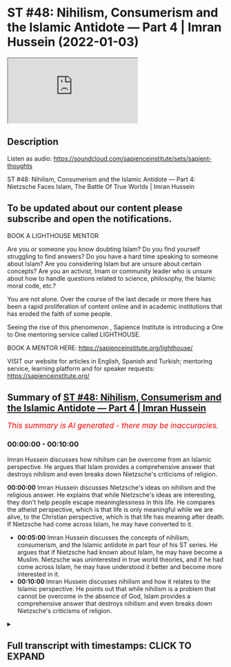 # ST #48:  Nihilism, Consumerism and the Islamic Antidote — Part 4 | Imran Hussein (2022-01-03)

<iframe loading='lazy' allow='autoplay' src='https://www.youtube.com/embed/Fg9LKfnfIio'></iframe>

## Description

Listen as audio: https://soundcloud.com/sapienceinstitute/sets/sapient-thoughts

ST #48:  Nihilism, Consumerism and the Islamic Antidote — Part 4: Nietzsche Faces Islam, The Battle Of True Worlds | Imran Hussein

To be updated about our content please subscribe and open the notifications.
----
BOOK A LIGHTHOUSE MENTOR

Are you or someone you know doubting Islam? Do you find yourself struggling to find answers?  Do you have a hard time speaking to someone about Islam?  Are you considering Islam but are unsure about certain concepts?  Are you an activist, Imam or community leader who is unsure about how to handle questions related to science, philosophy, the Islamic moral code, etc.?

You are not alone.  Over the course of the last decade or more there has been a rapid proliferation of content online and in academic institutions that has eroded the faith of some people.

Seeing the rise of  this phenomenon , Sapience Institute is introducing a One to One mentoring service called LIGHTHOUSE.

BOOK A MENTOR HERE: https://sapienceinstitute.org/lighthouse/

VISIT our website for articles in English, Spanish and Turkish; mentoring service, learning platform and for speaker requests: https://sapienceinstitute.org/

## Summary of [ST #48: Nihilism, Consumerism and the Islamic Antidote — Part 4 | Imran Hussein](https://www.youtube.com/watch?v=Fg9LKfnfIio)


*<span style="color:red; font-size:125%">This summary is AI generated - there may be inaccuracies</span>. [](/)*

### <a onclick="modifyYTiframeseektime('0')">00:00:00</a> - <a onclick="modifyYTiframeseektime('600')">00:10:00</a>

Imran Hussein discusses how nihilism can be overcome from an Islamic perspective. He argues that Islam provides a comprehensive answer that destroys nihilism and even breaks down Nietzsche's criticisms of religion.

**<a onclick="modifyYTiframeseektime('0')">00:00:00</a>**  Imran Hussein discusses Nietzsche's ideas on nihilism and the religious answer. He explains that while Nietzsche's ideas are interesting, they don't help people escape meaninglessness in this life. He compares the atheist perspective, which is that life is only meaningful while we are alive, to the Christian perspective, which is that life has meaning after death. If Nietzsche had come across Islam, he may have converted to it.
* **<a onclick="modifyYTiframeseektime('300')">00:05:00</a>** Imran Hussein discusses the concepts of nihilism, consumerism, and the Islamic antidote in part four of his ST series. He argues that if Nietzsche had known about Islam, he may have become a Muslim. Nietzsche was uninterested in true world theories, and if he had come across Islam, he may have understood it better and become more interested in it.
* **<a onclick="modifyYTiframeseektime('600')">00:10:00</a>**  Imran Hussein discusses nihilism and how it relates to the Islamic perspective. He points out that while nihilism is a problem that cannot be overcome in the absence of God, Islam provides a comprehensive answer that destroys nihilism and even breaks down Nietzsche's criticisms of religion.

<details><summary><h2>Full transcript with timestamps: CLICK TO EXPAND</h2></summary>

<a onclick="modifyYTiframeseektime('12')">0:00:12</a> assalamu alaikum brothers and sisters  
<a onclick="modifyYTiframeseektime('13')">0:00:13</a> welcome back to the sapiens thoughts  
<a onclick="modifyYTiframeseektime('16')">0:00:16</a> video series where we're discussing  
<a onclick="modifyYTiframeseektime('17')">0:00:17</a> nihilism consumerism and the islamic  
<a onclick="modifyYTiframeseektime('19')">0:00:19</a> antidote to these issues  
<a onclick="modifyYTiframeseektime('21')">0:00:21</a> in this  
<a onclick="modifyYTiframeseektime('23')">0:00:23</a> video we're going to be looking further  
<a onclick="modifyYTiframeseektime('25')">0:00:25</a> into nihilism in particular the views of  
<a onclick="modifyYTiframeseektime('27')">0:00:27</a> nietzsche  
<a onclick="modifyYTiframeseektime('28')">0:00:28</a> now nietzsche was very interesting  
<a onclick="modifyYTiframeseektime('30')">0:00:30</a> because a lot of his philosophy and his  
<a onclick="modifyYTiframeseektime('32')">0:00:32</a> works were on the topic of nihilism and  
<a onclick="modifyYTiframeseektime('34')">0:00:34</a> meaning  
<a onclick="modifyYTiframeseektime('35')">0:00:35</a> and what he proposed  
<a onclick="modifyYTiframeseektime('37')">0:00:37</a> as a means of addressing or dealing with  
<a onclick="modifyYTiframeseektime('40')">0:00:40</a> meaninglessness or nihilism was the idea  
<a onclick="modifyYTiframeseektime('42')">0:00:42</a> of what's referred to as the ubermensch  
<a onclick="modifyYTiframeseektime('45')">0:00:45</a> or the superman this character  
<a onclick="modifyYTiframeseektime('48')">0:00:48</a> which  
<a onclick="modifyYTiframeseektime('49')">0:00:49</a> a human should aspire to attain and  
<a onclick="modifyYTiframeseektime('51')">0:00:51</a> generally speaking the idea was that  
<a onclick="modifyYTiframeseektime('53')">0:00:53</a> this person  
<a onclick="modifyYTiframeseektime('55')">0:00:55</a> creates his understanding the  
<a onclick="modifyYTiframeseektime('57')">0:00:57</a> meaningless of my finding himself in a  
<a onclick="modifyYTiframeseektime('60')">0:01:00</a> world which has no meaning and realizing  
<a onclick="modifyYTiframeseektime('63')">0:01:03</a> that his life has no meaning that he now  
<a onclick="modifyYTiframeseektime('66')">0:01:06</a> creates his own value system he  
<a onclick="modifyYTiframeseektime('68')">0:01:08</a> transcends this meaninglessness  
<a onclick="modifyYTiframeseektime('71')">0:01:11</a> through himself  
<a onclick="modifyYTiframeseektime('72')">0:01:12</a> by creating a system for himself which  
<a onclick="modifyYTiframeseektime('74')">0:01:14</a> elevates him now again very interesting  
<a onclick="modifyYTiframeseektime('76')">0:01:16</a> idea  
<a onclick="modifyYTiframeseektime('78')">0:01:18</a> one which you can respect and you can  
<a onclick="modifyYTiframeseektime('79')">0:01:19</a> understand the value of in a meaningless  
<a onclick="modifyYTiframeseektime('82')">0:01:22</a> world however like i said already such  
<a onclick="modifyYTiframeseektime('85')">0:01:25</a> ideas don't address the fundamental  
<a onclick="modifyYTiframeseektime('87')">0:01:27</a> issue you still have to acknowledge that  
<a onclick="modifyYTiframeseektime('88')">0:01:28</a> life at bottom is ultimately meaningless  
<a onclick="modifyYTiframeseektime('90')">0:01:30</a> and the best you can do is just make up  
<a onclick="modifyYTiframeseektime('92')">0:01:32</a> something for yourself as you go along  
<a onclick="modifyYTiframeseektime('94')">0:01:34</a> but that idea you know essentially  
<a onclick="modifyYTiframeseektime('97')">0:01:37</a> it has no true intrinsic meaning you may  
<a onclick="modifyYTiframeseektime('101')">0:01:41</a> argue well it's more meaningful than  
<a onclick="modifyYTiframeseektime('103')">0:01:43</a> doing some just sitting around doing  
<a onclick="modifyYTiframeseektime('104')">0:01:44</a> nothing you can argue that however  
<a onclick="modifyYTiframeseektime('106')">0:01:46</a> it's made up if you really think about  
<a onclick="modifyYTiframeseektime('108')">0:01:48</a> it's made up it's a made-up idea that  
<a onclick="modifyYTiframeseektime('110')">0:01:50</a> you think is more worthwhile you know a  
<a onclick="modifyYTiframeseektime('112')">0:01:52</a> way of living which you think is more  
<a onclick="modifyYTiframeseektime('113')">0:01:53</a> worthwhile of engaging in as opposed to  
<a onclick="modifyYTiframeseektime('115')">0:01:55</a> another way of living  
<a onclick="modifyYTiframeseektime('116')">0:01:56</a> so what i found really interesting was  
<a onclick="modifyYTiframeseektime('118')">0:01:58</a> nietzsche's critique  
<a onclick="modifyYTiframeseektime('120')">0:02:00</a> of  
<a onclick="modifyYTiframeseektime('121')">0:02:01</a> the religious answer now remember  
<a onclick="modifyYTiframeseektime('123')">0:02:03</a> context there which is he was probably  
<a onclick="modifyYTiframeseektime('125')">0:02:05</a> most likely focusing on the christian  
<a onclick="modifyYTiframeseektime('127')">0:02:07</a> tradition and the christian answer  
<a onclick="modifyYTiframeseektime('129')">0:02:09</a> to  
<a onclick="modifyYTiframeseektime('131')">0:02:11</a> to nihilism or the the way christianity  
<a onclick="modifyYTiframeseektime('133')">0:02:13</a> dealt with this problem or overcame  
<a onclick="modifyYTiframeseektime('135')">0:02:15</a> nihilism  
<a onclick="modifyYTiframeseektime('136')">0:02:16</a> and he referred to this as  
<a onclick="modifyYTiframeseektime('139')">0:02:19</a> true worlds  
<a onclick="modifyYTiframeseektime('141')">0:02:21</a> and he understood that you know  
<a onclick="modifyYTiframeseektime('142')">0:02:22</a> throughout history people have proposed  
<a onclick="modifyYTiframeseektime('145')">0:02:25</a> the idea of true worlds and a true world  
<a onclick="modifyYTiframeseektime('147')">0:02:27</a> essentially is a world which transcends  
<a onclick="modifyYTiframeseektime('150')">0:02:30</a> this world which is eternal and may also  
<a onclick="modifyYTiframeseektime('153')">0:02:33</a> incorporate other things such as it's a  
<a onclick="modifyYTiframeseektime('155')">0:02:35</a> world where there's peace and  
<a onclick="modifyYTiframeseektime('156')">0:02:36</a> tranquility  
<a onclick="modifyYTiframeseektime('157')">0:02:37</a> um no suffering no pain and it goes on  
<a onclick="modifyYTiframeseektime('160')">0:02:40</a> forever you know it's it's that is the  
<a onclick="modifyYTiframeseektime('163')">0:02:43</a> true world that's where we truly belong  
<a onclick="modifyYTiframeseektime('165')">0:02:45</a> and nietzsche's  
<a onclick="modifyYTiframeseektime('166')">0:02:46</a> critique of this was especially from a  
<a onclick="modifyYTiframeseektime('168')">0:02:48</a> christian perspective well  
<a onclick="modifyYTiframeseektime('171')">0:02:51</a> true worlds  
<a onclick="modifyYTiframeseektime('172')">0:02:52</a> don't really help you escape  
<a onclick="modifyYTiframeseektime('173')">0:02:53</a> meaninglessness in this life  
<a onclick="modifyYTiframeseektime('175')">0:02:55</a> you know whereas other people saw you  
<a onclick="modifyYTiframeseektime('177')">0:02:57</a> know on the surface well yeah they do  
<a onclick="modifyYTiframeseektime('179')">0:02:59</a> because when you believe that there's  
<a onclick="modifyYTiframeseektime('180')">0:03:00</a> another world to come an eternal world  
<a onclick="modifyYTiframeseektime('182')">0:03:02</a> you know  
<a onclick="modifyYTiframeseektime('183')">0:03:03</a> you know human beings find meaning  
<a onclick="modifyYTiframeseektime('185')">0:03:05</a> through this value through this well  
<a onclick="modifyYTiframeseektime('186')">0:03:06</a> that's where i belong you know i am  
<a onclick="modifyYTiframeseektime('189')">0:03:09</a> created and i belong in the in the  
<a onclick="modifyYTiframeseektime('190')">0:03:10</a> hereafter i don't belong in this world  
<a onclick="modifyYTiframeseektime('192')">0:03:12</a> and i was created by god and so on all  
<a onclick="modifyYTiframeseektime('194')">0:03:14</a> these ideas lead want to find meaning  
<a onclick="modifyYTiframeseektime('197')">0:03:17</a> and purpose however niche pointed out  
<a onclick="modifyYTiframeseektime('199')">0:03:19</a> and rightly so if you look at it from  
<a onclick="modifyYTiframeseektime('201')">0:03:21</a> purely from a christian perspective  
<a onclick="modifyYTiframeseektime('204')">0:03:24</a> that  
<a onclick="modifyYTiframeseektime('205')">0:03:25</a> the idea of a true world  
<a onclick="modifyYTiframeseektime('207')">0:03:27</a> actually removed meaning from life in  
<a onclick="modifyYTiframeseektime('210')">0:03:30</a> this world because if one is to believe  
<a onclick="modifyYTiframeseektime('212')">0:03:32</a> that there is an eternity a paradise to  
<a onclick="modifyYTiframeseektime('214')">0:03:34</a> come  
<a onclick="modifyYTiframeseektime('216')">0:03:36</a> and that's it and there is no clarity as  
<a onclick="modifyYTiframeseektime('218')">0:03:38</a> far as the link between the hereafter  
<a onclick="modifyYTiframeseektime('220')">0:03:40</a> and the here and now this world well  
<a onclick="modifyYTiframeseektime('222')">0:03:42</a> then you have nothing to do in this  
<a onclick="modifyYTiframeseektime('223')">0:03:43</a> world and that's what he presented well  
<a onclick="modifyYTiframeseektime('226')">0:03:46</a> from that perspective you're just  
<a onclick="modifyYTiframeseektime('227')">0:03:47</a> waiting to die you have nothing to do in  
<a onclick="modifyYTiframeseektime('229')">0:03:49</a> this life other than wait for death and  
<a onclick="modifyYTiframeseektime('230')">0:03:50</a> when death comes you die  
<a onclick="modifyYTiframeseektime('232')">0:03:52</a> and therefore this life is  
<a onclick="modifyYTiframeseektime('235')">0:03:55</a> far less meaningful  
<a onclick="modifyYTiframeseektime('237')">0:03:57</a> than  
<a onclick="modifyYTiframeseektime('238')">0:03:58</a> an atheist perspective which is this is  
<a onclick="modifyYTiframeseektime('240')">0:04:00</a> the only life you have there is no  
<a onclick="modifyYTiframeseektime('242')">0:04:02</a> eternity there is nothing else to come  
<a onclick="modifyYTiframeseektime('244')">0:04:04</a> and therefore well at least we should  
<a onclick="modifyYTiframeseektime('245')">0:04:05</a> try to logically you know you can say uh  
<a onclick="modifyYTiframeseektime('248')">0:04:08</a> we should try to make the most of this  
<a onclick="modifyYTiframeseektime('249')">0:04:09</a> life so this life is meaningful from  
<a onclick="modifyYTiframeseektime('251')">0:04:11</a> that perspective he would argue as  
<a onclick="modifyYTiframeseektime('252')">0:04:12</a> opposed to you know a view that you have  
<a onclick="modifyYTiframeseektime('254')">0:04:14</a> an eternal life to come that's the real  
<a onclick="modifyYTiframeseektime('256')">0:04:16</a> life and therefore this life is just  
<a onclick="modifyYTiframeseektime('258')">0:04:18</a> nothing to do waiting to die so it's  
<a onclick="modifyYTiframeseektime('260')">0:04:20</a> meaningless now he was right from this  
<a onclick="modifyYTiframeseektime('262')">0:04:22</a> perspective however  
<a onclick="modifyYTiframeseektime('264')">0:04:24</a> i believe if he had come across  
<a onclick="modifyYTiframeseektime('267')">0:04:27</a> the islamic conception of the hereafter  
<a onclick="modifyYTiframeseektime('269')">0:04:29</a> and how  
<a onclick="modifyYTiframeseektime('270')">0:04:30</a> it's made clear in islam the link  
<a onclick="modifyYTiframeseektime('272')">0:04:32</a> between this life  
<a onclick="modifyYTiframeseektime('274')">0:04:34</a> and the hereafter  
<a onclick="modifyYTiframeseektime('276')">0:04:36</a> and how relevant this life is  
<a onclick="modifyYTiframeseektime('278')">0:04:38</a> for our eternal life  
<a onclick="modifyYTiframeseektime('280')">0:04:40</a> then i believe he may have actually he  
<a onclick="modifyYTiframeseektime('281')">0:04:41</a> may even have become muslim and the  
<a onclick="modifyYTiframeseektime('282')">0:04:42</a> reason i say this  
<a onclick="modifyYTiframeseektime('284')">0:04:44</a> is because  
<a onclick="modifyYTiframeseektime('285')">0:04:45</a> nietzsche didn't deny  
<a onclick="modifyYTiframeseektime('288')">0:04:48</a> true worlds or hereafter the concept of  
<a onclick="modifyYTiframeseektime('290')">0:04:50</a> god god based on evidence right he makes  
<a onclick="modifyYTiframeseektime('294')">0:04:54</a> this clear for example uh in his book  
<a onclick="modifyYTiframeseektime('297')">0:04:57</a> human all to human he states it is true  
<a onclick="modifyYTiframeseektime('300')">0:05:00</a> there could be a metaphysical world the  
<a onclick="modifyYTiframeseektime('302')">0:05:02</a> absolute possibility of it is hardly to  
<a onclick="modifyYTiframeseektime('304')">0:05:04</a> be disputed so he didn't deny this his  
<a onclick="modifyYTiframeseektime('307')">0:05:07</a> reasons for denying  
<a onclick="modifyYTiframeseektime('309')">0:05:09</a> what he referred to as the true world or  
<a onclick="modifyYTiframeseektime('311')">0:05:11</a> god were not based on evidence they were  
<a onclick="modifyYTiframeseektime('313')">0:05:13</a> based on utility from his understanding  
<a onclick="modifyYTiframeseektime('316')">0:05:16</a> that to believe in a true world was not  
<a onclick="modifyYTiframeseektime('319')">0:05:19</a> conducive to  
<a onclick="modifyYTiframeseektime('320')">0:05:20</a> you know survival in this world or  
<a onclick="modifyYTiframeseektime('322')">0:05:22</a> finding meaning in this world that's how  
<a onclick="modifyYTiframeseektime('323')">0:05:23</a> he understood it  
<a onclick="modifyYTiframeseektime('325')">0:05:25</a> and the way he expressed his idea or his  
<a onclick="modifyYTiframeseektime('327')">0:05:27</a> thoughts on this were you can find in  
<a onclick="modifyYTiframeseektime('329')">0:05:29</a> his autobiography ekohomo he states the  
<a onclick="modifyYTiframeseektime('331')">0:05:31</a> concept beyond the true world invented  
<a onclick="modifyYTiframeseektime('334')">0:05:34</a> in order to devalue  
<a onclick="modifyYTiframeseektime('337')">0:05:37</a> the only world there is in order to  
<a onclick="modifyYTiframeseektime('339')">0:05:39</a> retain no goal no reason no task for our  
<a onclick="modifyYTiframeseektime('342')">0:05:42</a> earthly reality and again beautifully  
<a onclick="modifyYTiframeseektime('344')">0:05:44</a> summarized in his words  
<a onclick="modifyYTiframeseektime('347')">0:05:47</a> he is the soul the ad the decree he says  
<a onclick="modifyYTiframeseektime('349')">0:05:49</a> the creation of an eternal life  
<a onclick="modifyYTiframeseektime('351')">0:05:51</a> a paradise as a means of removing  
<a onclick="modifyYTiframeseektime('354')">0:05:54</a> meaning from this world essentially is a  
<a onclick="modifyYTiframeseektime('356')">0:05:56</a> very interesting insight however like i  
<a onclick="modifyYTiframeseektime('357')">0:05:57</a> said if he had come across the islamic  
<a onclick="modifyYTiframeseektime('359')">0:05:59</a> concept and the link between this world  
<a onclick="modifyYTiframeseektime('361')">0:06:01</a> and the hereafter  
<a onclick="modifyYTiframeseektime('363')">0:06:03</a> he probably would have left you know  
<a onclick="modifyYTiframeseektime('365')">0:06:05</a> abandoned his perspective at the very  
<a onclick="modifyYTiframeseektime('367')">0:06:07</a> least and maybe become muslim god knows  
<a onclick="modifyYTiframeseektime('369')">0:06:09</a> best  
<a onclick="modifyYTiframeseektime('370')">0:06:10</a> um so how does islam bridge the gap what  
<a onclick="modifyYTiframeseektime('371')">0:06:11</a> does islam teach us in regards to this  
<a onclick="modifyYTiframeseektime('373')">0:06:13</a> life and the hereafter it's very clear  
<a onclick="modifyYTiframeseektime('375')">0:06:15</a> firstly god outlines the purpose of  
<a onclick="modifyYTiframeseektime('377')">0:06:17</a> humanity chapter 51 56 allah says  
<a onclick="modifyYTiframeseektime('383')">0:06:23</a> that god did not create the jinn kind  
<a onclick="modifyYTiframeseektime('386')">0:06:26</a> and the humankind for no reason  
<a onclick="modifyYTiframeseektime('389')">0:06:29</a> no other reason except to know him and  
<a onclick="modifyYTiframeseektime('391')">0:06:31</a> to worship him this is the purpose of  
<a onclick="modifyYTiframeseektime('394')">0:06:34</a> our existence this is why we live and  
<a onclick="modifyYTiframeseektime('395')">0:06:35</a> then further in other places god  
<a onclick="modifyYTiframeseektime('397')">0:06:37</a> clarifies even  
<a onclick="modifyYTiframeseektime('399')">0:06:39</a> you know why we exist within this  
<a onclick="modifyYTiframeseektime('401')">0:06:41</a> physical material world god says for  
<a onclick="modifyYTiframeseektime('403')">0:06:43</a> example in surah mulk  
<a onclick="modifyYTiframeseektime('405')">0:06:45</a> chapter 67 verse 2 he says that he who  
<a onclick="modifyYTiframeseektime('408')">0:06:48</a> created death and life in order to test  
<a onclick="modifyYTiframeseektime('411')">0:06:51</a> which of us is best in deeds and he is  
<a onclick="modifyYTiframeseektime('413')">0:06:53</a> the almighty all forgiving so god  
<a onclick="modifyYTiframeseektime('415')">0:06:55</a> outlines here that he created life and  
<a onclick="modifyYTiframeseektime('417')">0:06:57</a> death to test which of us is best in  
<a onclick="modifyYTiframeseektime('419')">0:06:59</a> deeds this life is a test and what's  
<a onclick="modifyYTiframeseektime('421')">0:07:01</a> really interesting is that this is  
<a onclick="modifyYTiframeseektime('423')">0:07:03</a> something that could be acknowledged  
<a onclick="modifyYTiframeseektime('424')">0:07:04</a> even by the secularists  
<a onclick="modifyYTiframeseektime('426')">0:07:06</a> if you look at life what are we doing  
<a onclick="modifyYTiframeseektime('429')">0:07:09</a> every single moment of our lives we're  
<a onclick="modifyYTiframeseektime('430')">0:07:10</a> making choices  
<a onclick="modifyYTiframeseektime('432')">0:07:12</a> you know we're being literally being  
<a onclick="modifyYTiframeseektime('433')">0:07:13</a> tested you know we're being tested to  
<a onclick="modifyYTiframeseektime('435')">0:07:15</a> see what choice we make sometimes we  
<a onclick="modifyYTiframeseektime('437')">0:07:17</a> make good choices sometimes we make bad  
<a onclick="modifyYTiframeseektime('439')">0:07:19</a> choices so life essentially even from a  
<a onclick="modifyYTiframeseektime('441')">0:07:21</a> secular perspective if you one way of  
<a onclick="modifyYTiframeseektime('443')">0:07:23</a> looking at is that it's a test it is  
<a onclick="modifyYTiframeseektime('445')">0:07:25</a> literally a test and god makes clear  
<a onclick="modifyYTiframeseektime('447')">0:07:27</a> that this is a life where we're being  
<a onclick="modifyYTiframeseektime('448')">0:07:28</a> tested to see who does good  
<a onclick="modifyYTiframeseektime('451')">0:07:31</a> and the most fundamental good word human  
<a onclick="modifyYTiframeseektime('453')">0:07:33</a> being could do is to recognize using  
<a onclick="modifyYTiframeseektime('455')">0:07:35</a> their faculties as they may be blessed  
<a onclick="modifyYTiframeseektime('456')">0:07:36</a> is to recognize the creator  
<a onclick="modifyYTiframeseektime('458')">0:07:38</a> that he exists and to recognize that we  
<a onclick="modifyYTiframeseektime('460')">0:07:40</a> were created to worship him and then to  
<a onclick="modifyYTiframeseektime('462')">0:07:42</a> engage in that worship  
<a onclick="modifyYTiframeseektime('464')">0:07:44</a> and we are going to be tested in regards  
<a onclick="modifyYTiframeseektime('466')">0:07:46</a> to this we're going to god is  
<a onclick="modifyYTiframeseektime('468')">0:07:48</a> essentially another way to look at this  
<a onclick="modifyYTiframeseektime('469')">0:07:49</a> test is to see god is seeing who is  
<a onclick="modifyYTiframeseektime('472')">0:07:52</a> actually truthful in the claim  
<a onclick="modifyYTiframeseektime('474')">0:07:54</a> that we make which is that we worship  
<a onclick="modifyYTiframeseektime('476')">0:07:56</a> god alone  
<a onclick="modifyYTiframeseektime('477')">0:07:57</a> you know that and that's really tested  
<a onclick="modifyYTiframeseektime('478')">0:07:58</a> when you go through a hardship or a  
<a onclick="modifyYTiframeseektime('480')">0:08:00</a> trial  
<a onclick="modifyYTiframeseektime('481')">0:08:01</a> you know so constantly life is a test  
<a onclick="modifyYTiframeseektime('483')">0:08:03</a> it's a battle we're going to go through  
<a onclick="modifyYTiframeseektime('484')">0:08:04</a> this this is a realm where our worship  
<a onclick="modifyYTiframeseektime('486')">0:08:06</a> is being tested are we truly worshipers  
<a onclick="modifyYTiframeseektime('488')">0:08:08</a> of god do we truly deserve paradise in  
<a onclick="modifyYTiframeseektime('491')">0:08:11</a> the hereafter  
<a onclick="modifyYTiframeseektime('492')">0:08:12</a> and god further in the quran in other  
<a onclick="modifyYTiframeseektime('494')">0:08:14</a> places many places for example chapter 4  
<a onclick="modifyYTiframeseektime('496')">0:08:16</a> verse 124 god says and whoever does  
<a onclick="modifyYTiframeseektime('498')">0:08:18</a> righteous deeds whether male or female  
<a onclick="modifyYTiframeseektime('500')">0:08:20</a> while being a believer  
<a onclick="modifyYTiframeseektime('502')">0:08:22</a> those will enter paradise and will not  
<a onclick="modifyYTiframeseektime('504')">0:08:24</a> be wronged even as much as a speck on a  
<a onclick="modifyYTiframeseektime('507')">0:08:27</a> date seed  
<a onclick="modifyYTiframeseektime('509')">0:08:29</a> very beautifully clarified for us  
<a onclick="modifyYTiframeseektime('511')">0:08:31</a> that  
<a onclick="modifyYTiframeseektime('513')">0:08:33</a> what we do in this life our actions have  
<a onclick="modifyYTiframeseektime('515')">0:08:35</a> a direct implication  
<a onclick="modifyYTiframeseektime('517')">0:08:37</a> what we do in this life  
<a onclick="modifyYTiframeseektime('519')">0:08:39</a> determines  
<a onclick="modifyYTiframeseektime('521')">0:08:41</a> where we end up in the hereafter  
<a onclick="modifyYTiframeseektime('522')">0:08:42</a> obviously by the leave and mercy of god  
<a onclick="modifyYTiframeseektime('524')">0:08:44</a> but our action our engagement in this  
<a onclick="modifyYTiframeseektime('527')">0:08:47</a> life every moment in this life will  
<a onclick="modifyYTiframeseektime('529')">0:08:49</a> determine where we hear where we end up  
<a onclick="modifyYTiframeseektime('530')">0:08:50</a> in the hereafter and if we understand  
<a onclick="modifyYTiframeseektime('533')">0:08:53</a> now this concept this philosophy from  
<a onclick="modifyYTiframeseektime('535')">0:08:55</a> our perspective well then  
<a onclick="modifyYTiframeseektime('537')">0:08:57</a> it's clear that this life is so  
<a onclick="modifyYTiframeseektime('540')">0:09:00</a> significant and so meaningful  
<a onclick="modifyYTiframeseektime('543')">0:09:03</a> because it has a direct bearing on where  
<a onclick="modifyYTiframeseektime('545')">0:09:05</a> we end up in the hereafter it's a  
<a onclick="modifyYTiframeseektime('546')">0:09:06</a> springboard to the hereafter now if  
<a onclick="modifyYTiframeseektime('549')">0:09:09</a> nietzsche had come across this and  
<a onclick="modifyYTiframeseektime('550')">0:09:10</a> understood this like i said he may very  
<a onclick="modifyYTiframeseektime('552')">0:09:12</a> well have become muslim and this is why  
<a onclick="modifyYTiframeseektime('554')">0:09:14</a> it's very interesting iqbal muhammad  
<a onclick="modifyYTiframeseektime('556')">0:09:16</a> iqbal in his javid nama he says had he  
<a onclick="modifyYTiframeseektime('558')">0:09:18</a> lived referring to nietzsche had he  
<a onclick="modifyYTiframeseektime('560')">0:09:20</a> lived in the times of ahmed i believe  
<a onclick="modifyYTiframeseektime('561')">0:09:21</a> referring to the prophet peace be upon  
<a onclick="modifyYTiframeseektime('563')">0:09:23</a> him he says had he lived in the times of  
<a onclick="modifyYTiframeseektime('564')">0:09:24</a> ahmed he would have entered into the  
<a onclick="modifyYTiframeseektime('566')">0:09:26</a> eternal joy  
<a onclick="modifyYTiframeseektime('567')">0:09:27</a> and iqbal by the way was someone who  
<a onclick="modifyYTiframeseektime('569')">0:09:29</a> really studied nietzsche's works in  
<a onclick="modifyYTiframeseektime('570')">0:09:30</a> depth and he's also  
<a onclick="modifyYTiframeseektime('573')">0:09:33</a> has said um had nietzsche been present  
<a onclick="modifyYTiframeseektime('576')">0:09:36</a> in the in this era iqbal would have  
<a onclick="modifyYTiframeseektime('578')">0:09:38</a> taught him what was in the glory of god  
<a onclick="modifyYTiframeseektime('581')">0:09:41</a> so i'm it's not surprising that iqbal  
<a onclick="modifyYTiframeseektime('583')">0:09:43</a> noted that nietzsche if he had really  
<a onclick="modifyYTiframeseektime('585')">0:09:45</a> understood islam  
<a onclick="modifyYTiframeseektime('587')">0:09:47</a> he may very well have become muslim and  
<a onclick="modifyYTiframeseektime('590')">0:09:50</a> especially understanding that niche was  
<a onclick="modifyYTiframeseektime('592')">0:09:52</a> really un interested in these in the  
<a onclick="modifyYTiframeseektime('594')">0:09:54</a> true world theories that religions had  
<a onclick="modifyYTiframeseektime('596')">0:09:56</a> to offer if he had come across the  
<a onclick="modifyYTiframeseektime('598')">0:09:58</a> islamic conception of a true world and  
<a onclick="modifyYTiframeseektime('600')">0:10:00</a> how it links to this world  
<a onclick="modifyYTiframeseektime('602')">0:10:02</a> you know i think that would have been a  
<a onclick="modifyYTiframeseektime('603')">0:10:03</a> game changer for him  
<a onclick="modifyYTiframeseektime('605')">0:10:05</a> so brothers and sisters  
<a onclick="modifyYTiframeseektime('607')">0:10:07</a> just to summarize and to conclude  
<a onclick="modifyYTiframeseektime('611')">0:10:11</a> nihilism  
<a onclick="modifyYTiframeseektime('613')">0:10:13</a> is a problem that cannot be overcome in  
<a onclick="modifyYTiframeseektime('615')">0:10:15</a> the absence of god you can find patches  
<a onclick="modifyYTiframeseektime('619')">0:10:19</a> you can come up with your own views you  
<a onclick="modifyYTiframeseektime('621')">0:10:21</a> can make things up for yourself to get  
<a onclick="modifyYTiframeseektime('624')">0:10:24</a> to try and overcome this problem but at  
<a onclick="modifyYTiframeseektime('626')">0:10:26</a> bottom you're never going to overcome it  
<a onclick="modifyYTiframeseektime('627')">0:10:27</a> you can just distract yourself and lie  
<a onclick="modifyYTiframeseektime('629')">0:10:29</a> to yourself  
<a onclick="modifyYTiframeseektime('631')">0:10:31</a> other religions don't provide in  
<a onclick="modifyYTiframeseektime('633')">0:10:33</a> particular christianity hasn't provided  
<a onclick="modifyYTiframeseektime('635')">0:10:35</a> historically a clear  
<a onclick="modifyYTiframeseektime('637')">0:10:37</a> you know  
<a onclick="modifyYTiframeseektime('638')">0:10:38</a> conception which links this world to the  
<a onclick="modifyYTiframeseektime('640')">0:10:40</a> hereafter and therefore which shows why  
<a onclick="modifyYTiframeseektime('642')">0:10:42</a> this life is meaningful and helps us  
<a onclick="modifyYTiframeseektime('644')">0:10:44</a> transcend  
<a onclick="modifyYTiframeseektime('645')">0:10:45</a> nihilism something noted by nietzsche  
<a onclick="modifyYTiframeseektime('647')">0:10:47</a> however islam does provide a  
<a onclick="modifyYTiframeseektime('648')">0:10:48</a> comprehensive answer which highlights  
<a onclick="modifyYTiframeseektime('650')">0:10:50</a> why this life is life is extremely  
<a onclick="modifyYTiframeseektime('652')">0:10:52</a> meaningful and and and and you know how  
<a onclick="modifyYTiframeseektime('656')">0:10:56</a> how this how you know the conception of  
<a onclick="modifyYTiframeseektime('658')">0:10:58</a> this life from an islamic perspective  
<a onclick="modifyYTiframeseektime('660')">0:11:00</a> completely demolishes nihilism and even  
<a onclick="modifyYTiframeseektime('662')">0:11:02</a> you know breaks down nietzsche's uh  
<a onclick="modifyYTiframeseektime('665')">0:11:05</a> complaints and his criticisms of what  
<a onclick="modifyYTiframeseektime('667')">0:11:07</a> religion had to offer  
<a onclick="modifyYTiframeseektime('669')">0:11:09</a> so that's it for this episode brothers  
<a onclick="modifyYTiframeseektime('671')">0:11:11</a> and sisters join me again for the next  
<a onclick="modifyYTiframeseektime('674')">0:11:14</a> episode where we will be looking or  
<a onclick="modifyYTiframeseektime('676')">0:11:16</a> diving into consumerism and really  
<a onclick="modifyYTiframeseektime('678')">0:11:18</a> understanding this particular topic  
<a onclick="modifyYTiframeseektime('679')">0:11:19</a> until next time take care  
</details>